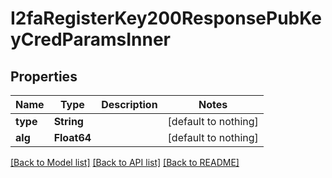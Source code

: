 # I2faRegisterKey200ResponsePubKeyCredParamsInner


## Properties
Name | Type | Description | Notes
------------ | ------------- | ------------- | -------------
**type** | **String** |  | [default to nothing]
**alg** | **Float64** |  | [default to nothing]


[[Back to Model list]](../README.md#models) [[Back to API list]](../README.md#api-endpoints) [[Back to README]](../README.md)



